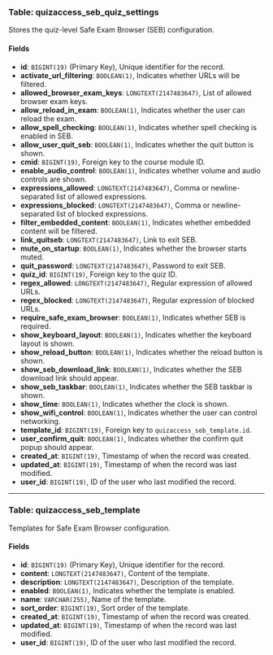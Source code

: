 ### Table: quizaccess_seb_quiz_settings

Stores the quiz-level Safe Exam Browser (SEB) configuration.

#### Fields

- **id**: `BIGINT(19)` (Primary Key), Unique identifier for the record.
- **activate_url_filtering**: `BOOLEAN(1)`, Indicates whether URLs will be filtered.
- **allowed_browser_exam_keys**: `LONGTEXT(2147483647)`, List of allowed browser exam keys.
- **allow_reload_in_exam**: `BOOLEAN(1)`, Indicates whether the user can reload the exam.
- **allow_spell_checking**: `BOOLEAN(1)`, Indicates whether spell checking is enabled in SEB.
- **allow_user_quit_seb**: `BOOLEAN(1)`, Indicates whether the quit button is shown.
- **cmid**: `BIGINT(19)`, Foreign key to the course module ID.
- **enable_audio_control**: `BOOLEAN(1)`, Indicates whether volume and audio controls are shown.
- **expressions_allowed**: `LONGTEXT(2147483647)`, Comma or newline-separated list of allowed expressions.
- **expressions_blocked**: `LONGTEXT(2147483647)`, Comma or newline-separated list of blocked expressions.
- **filter_embedded_content**: `BOOLEAN(1)`, Indicates whether embedded content will be filtered.
- **link_quitseb**: `LONGTEXT(2147483647)`, Link to exit SEB.
- **mute_on_startup**: `BOOLEAN(1)`, Indicates whether the browser starts muted.
- **quit_password**: `LONGTEXT(2147483647)`, Password to exit SEB.
- **quiz_id**: `BIGINT(19)`, Foreign key to the quiz ID.
- **regex_allowed**: `LONGTEXT(2147483647)`, Regular expression of allowed URLs.
- **regex_blocked**: `LONGTEXT(2147483647)`, Regular expression of blocked URLs.
- **require_safe_exam_browser**: `BOOLEAN(1)`, Indicates whether SEB is required.
- **show_keyboard_layout**: `BOOLEAN(1)`, Indicates whether the keyboard layout is shown.
- **show_reload_button**: `BOOLEAN(1)`, Indicates whether the reload button is shown.
- **show_seb_download_link**: `BOOLEAN(1)`, Indicates whether the SEB download link should appear.
- **show_seb_taskbar**: `BOOLEAN(1)`, Indicates whether the SEB taskbar is shown.
- **show_time**: `BOOLEAN(1)`, Indicates whether the clock is shown.
- **show_wifi_control**: `BOOLEAN(1)`, Indicates whether the user can control networking.
- **template_id**: `BIGINT(19)`, Foreign key to `quizaccess_seb_template.id`.
- **user_confirm_quit**: `BOOLEAN(1)`, Indicates whether the confirm quit popup should appear.
- **created_at**: `BIGINT(19)`, Timestamp of when the record was created.
- **updated_at**: `BIGINT(19)`, Timestamp of when the record was last modified.
- **user_id**: `BIGINT(19)`, ID of the user who last modified the record.

---

### Table: quizaccess_seb_template

Templates for Safe Exam Browser configuration.

#### Fields

- **id**: `BIGINT(19)` (Primary Key), Unique identifier for the record.
- **content**: `LONGTEXT(2147483647)`, Content of the template.
- **description**: `LONGTEXT(2147483647)`, Description of the template.
- **enabled**: `BOOLEAN(1)`, Indicates whether the template is enabled.
- **name**: `VARCHAR(255)`, Name of the template.
- **sort_order**: `BIGINT(19)`, Sort order of the template.
- **created_at**: `BIGINT(19)`, Timestamp of when the record was created.
- **updated_at**: `BIGINT(19)`, Timestamp of when the record was last modified.
- **user_id**: `BIGINT(19)`, ID of the user who last modified the record.
